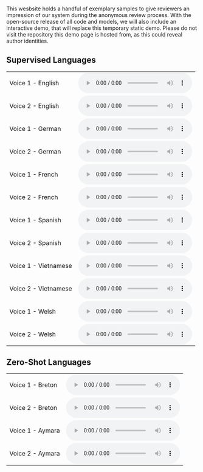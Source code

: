 <img align="center" src="resources/literally_one_white_pixel.png" style="  display: block; margin-left: auto;
margin-right: auto; width: 0%;" />

This wesbsite holds a handful of exemplary samples to give reviewers an impression of our system during the anonymous review process. With the open-source release of all code and models, we will also include an interactive demo, that will replace this temporary static demo. Please do not visit the repository this demo page is hosted from, as this could reveal author identities.

## Supervised Languages
<html>
    <table style='width: 100%;'>
        <tr>
<td>Voice 1 - English</td>
            <td><audio controls="" ><source src="resources/sup/1.wav" type="audio/wav"></audio></td></tr><tr>
            <td>Voice 2 - English</td>
            <td><audio controls="" ><source src="resources/sup/2.wav" type="audio/wav"></audio></td></tr><tr>
<td>Voice 1 - German</td>
            <td><audio controls="" ><source src="resources/sup/3.wav" type="audio/wav"></audio></td></tr><tr>
            <td>Voice 2 - German</td>
            <td><audio controls="" ><source src="resources/sup/4.wav" type="audio/wav"></audio></td></tr><tr>
<td>Voice 1 - French</td>
            <td><audio controls="" ><source src="resources/sup/5.wav" type="audio/wav"></audio></td></tr><tr>
            <td>Voice 2 - French</td>
            <td><audio controls="" ><source src="resources/sup/6.wav" type="audio/wav"></audio></td></tr><tr>
<td>Voice 1 - Spanish</td>
            <td><audio controls="" ><source src="resources/sup/7.wav" type="audio/wav"></audio></td></tr><tr>
            <td>Voice 2 - Spanish</td>
            <td><audio controls="" ><source src="resources/sup/8.wav" type="audio/wav"></audio></td></tr><tr>
<td>Voice 1 - Vietnamese</td>
            <td><audio controls="" ><source src="resources/sup/9.wav" type="audio/wav"></audio></td></tr><tr>
            <td>Voice 2 - Vietnamese</td>
            <td><audio controls="" ><source src="resources/sup/10.wav" type="audio/wav"></audio></td></tr><tr>
<td>Voice 1 - Welsh</td>
            <td><audio controls="" ><source src="resources/sup/11.wav" type="audio/wav"></audio></td></tr><tr>
            <td>Voice 2 - Welsh</td>
            <td><audio controls="" ><source src="resources/sup/12.wav" type="audio/wav"></audio></td></tr><tr>
        </tr>
    </table>
</html>


## Zero-Shot Languages
<html>
    <table style='width: 100%;'>
        <tr>
<td>Voice 1 - Breton</td>
            <td><audio controls="" ><source src="resources/sup/13.wav" type="audio/wav"></audio></td></tr><tr>
            <td>Voice 2 - Breton</td>
            <td><audio controls="" ><source src="resources/sup/14.wav" type="audio/wav"></audio></td></tr><tr>
<td>Voice 1 - Aymara</td>
            <td><audio controls="" ><source src="resources/sup/15.wav" type="audio/wav"></audio></td></tr><tr>
            <td>Voice 2 - Aymara</td>
            <td><audio controls="" ><source src="resources/sup/16.wav" type="audio/wav"></audio></td></tr><tr>
        </tr>
    </table>

</html>

